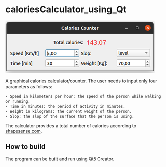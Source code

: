 # caloriesCalculator_using_Qt

![caloriesCalculator](images/caloriesCalculator.png)


A graphical calories calculator/counter. The user needs to input only four parameters as follows:
    
    - Speed in kilometers per hour: the speed of the person while walking or running.
    - Time in minutes: the period of activity in minutes.
    - Weight in kilograms: the current weight of the person.
    - Slop: the slop of the surface that the person is using. 

The calculator provides a total number of calories according to [shapesense.com](https://www.shapesense.com/fitness-exercise/calculators/walking-calorie-burn-calculator.shtml).

## How to build 
The program can be built and run using Qt5 Creator. 